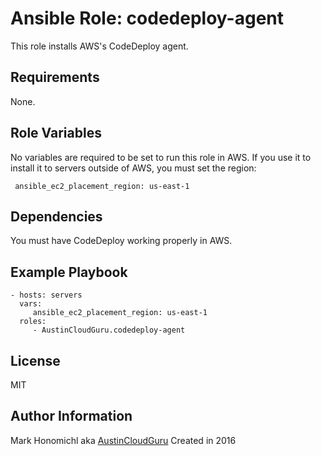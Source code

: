 Ansible Role: codedeploy-agent
=========

This role installs AWS's CodeDeploy agent.

Requirements
------------

None.

Role Variables
--------------

No variables are required to be set to run this role in AWS.  If you use it to install it to servers outside of AWS, you must set the region:

     ansible_ec2_placement_region: us-east-1

Dependencies
------------

You must have CodeDeploy working properly in AWS.

Example Playbook
----------------

    - hosts: servers
      vars:
         ansible_ec2_placement_region: us-east-1
      roles:
         - AustinCloudGuru.codedeploy-agent

License
-------

MIT

Author Information
------------------

Mark Honomichl aka [AustinCloudGuru](https://austincloud.guru)
Created in 2016
